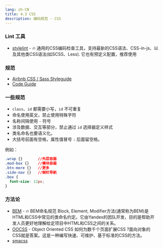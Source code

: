 ```yaml
---
lang: zh-CN
title: 4.3 CSS
description: 编码规范 - CSS
---
```


### Lint 工具

- [stylelint](https://stylelint.docschina.org) - 🔥 通用的CSS编码检查工具，支持最新的CSS语法、CSS-in-js、以及其他类CSS语法(如SCSS、Less). 它也有预定义配置，推荐使用

### 规范

- [Airbnb CSS / Sass Styleguide](https://github.com/airbnb/css)
- [Code Guide](https://codeguide.co)

### 一些规范

- `class`、`id` 都需要小写，`id` 不可重复
- 命名使用英文，禁止使用特殊字符
- 名称间隔使用 `-` 符号
- 涉及数据、交互等部分，禁止通过 `id` 选择器定义样式
- 类名命名也要语义化。
- 大括号前面有空格，属性值冒号 `:` 后面留空格。

例如：

```css
.wrap {}       //外层容器
.mod-box {}    //模块容器
.btn-more {}   //更多
.side-nav {}   //侧栏导航
.box {
  font-size: 12px;
}
```

### 方法论

- [BEM](https://css-tricks.com/bem-101/) - 🔥 BEM命名规范 Block, Element, Modifier方法(通常称为BEM)是HTML和CSS中常见的类命名约定。它由Yandex的团队开发，目的是帮助开发人员更好地理解给定项目中HTML和CSS之间的关系。
- [OOCSS](https://github.com/stubbornella/oocss/wiki) - Object Oriented CSS 如何为数千个页面扩展CSS ?面向对象的CSS就是答案。这是一种编写快速、可维护、基于标准的CSS的方法。
- [smacss](http://smacss.com)
